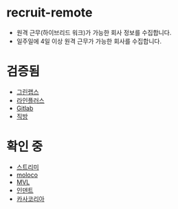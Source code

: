 # recruit-remote
- 원격 근무(하이브리드 워크)가 가능한 회사 정보를 수집합니다.
- 일주일에 4일 이상 원격 근무가 가능한 회사를 수집합니다.

# 검증됨
- [그린랩스](https://greenlabs.co.kr/%ec%b1%84%ec%9a%a9%ec%a0%95%eb%b3%b4/%ea%b0%9c%eb%b0%9c%ec%b1%84%ec%9a%a9/)
- [라인플러스](https://careers.linecorp.com/jobs?ca=Engineering&ci=Seoul,Bundang&co=East%20Asia)
- [Gitlab](https://about.gitlab.com/jobs/)
- [직방](https://career.zigbang.com/work)

# 확인 중
- [스트리미](https://github.com/gopax/Recruit)
- [moloco](https://boards.greenhouse.io/moloco?hsCtaTracking=5b587327-c4fb-4b4b-ab38-88bbf4e51fc5%7C95c534cc-45ae-4e00-9435-02ec7ebeede6)
- [MVL](https://mvlchain.notion.site/MVL-Career-10ac2d7cf5be4ccfaf9189603992da26)
- [인덴트](https://indentcorp.com)
- [카사코리아](https://www.notion.so/Join-us-at-Kasa-f405312b6491497faef74f2d1c210681)

